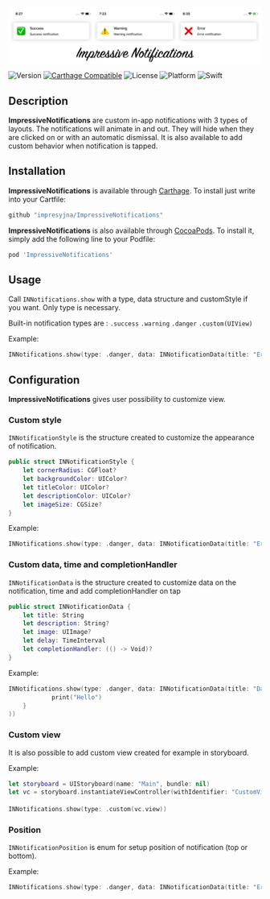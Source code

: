 <img src="Resources/Banner.jpg" alt="Gallery Banner" align="center" />

![Version](https://img.shields.io/badge/pod-0.7.0-blue.svg)
[![Carthage Compatible](https://img.shields.io/badge/Carthage-compatible-4BC51D.svg?style=flat)](https://github.com/Carthage/Carthage)
![License](https://img.shields.io/badge/licence-GPL--3.0-informational.svg)
![Platform](https://img.shields.io/badge/platform-iOS-lightgrey.svg)
![Swift](https://img.shields.io/badge/swift-4.2-orange.svg)

## Description

**ImpressiveNotifications** are custom in-app notifications with 3 types of layouts. The notifications will animate in and out. They will hide when they are clicked on or with an automatic dismissal. It is also available to add custom behavior when notification is tapped. 

## Installation

**ImpressiveNotifications** is available through [Carthage](https://github.com/Carthage/Carthage).
To install just write into your Cartfile:

```ruby
github "impresyjna/ImpressiveNotifications"
```

**ImpressiveNotifications** is also available through [CocoaPods](http://cocoapods.org). To install
it, simply add the following line to your Podfile:

```ruby
pod 'ImpressiveNotifications'
```

## Usage
Call ``INNotifications.show`` with a type, data structure and customStyle if you want. Only type is necessary. 

Built-in notification types are :
```.success```
```.warning```
```.danger```
```.custom(UIView)```

Example: 

```swift
INNotifications.show(type: .danger, data: INNotificationData(title: "Error", description: "Error notification"))
```

## Configuration
**ImpressiveNotifications** gives user possibility to customize view.

### Custom style
``INNotificationStyle`` is the structure created to customize the appearance of notification. 
```swift 
public struct INNotificationStyle {
    let cornerRadius: CGFloat?
    let backgroundColor: UIColor?
    let titleColor: UIColor?
    let descriptionColor: UIColor?
    let imageSize: CGSize?
}
```
Example: 

```swift
INNotifications.show(type: .danger, data: INNotificationData(title: "Error", description: "Error notification"), customStyle: INNotificationStyle(cornerRadius: 10.0, backgroundColor: .black, titleColor: .red, descriptionColor: .yellow, imageSize: CGSize(width: 100.0, height: 100.0)))
```
### Custom data, time and completionHandler 
``INNotificationData`` is the structure created to customize data on the notification, time and add completionHandler on tap 
```swift
public struct INNotificationData {
    let title: String
    let description: String?
    let image: UIImage?
    let delay: TimeInterval
    let completionHandler: (() -> Void)?
}
```

Example: 

```swift
INNotifications.show(type: .danger, data: INNotificationData(title: "Danger", description: "Danger notification", image: UIImage(named: "danger"), delay: 20.0, completionHandler: {
            print("Hello")
    } 
))
```

### Custom view 
It is also possible to add custom view created for example in storyboard. 

Example: 

```swift
let storyboard = UIStoryboard(name: "Main", bundle: nil)
let vc = storyboard.instantiateViewController(withIdentifier: "CustomViewController")

INNotifications.show(type: .custom(vc.view))
```

### Position
``INNotificationPosition`` is enum for setup position of notification (top or bottom).

Example:

```swift
INNotifications.show(type: .danger, data: INNotificationData(title: "Error", description: "Error notification"), position: .bottom)
```

